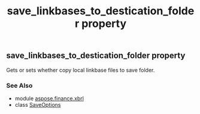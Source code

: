 ﻿---
title: save_linkbases_to_destication_folder property
second_title: Aspose.Finance for Python via .NET API References
description: 
type: docs
weight: 40
url: /python-net/aspose.finance.xbrl/saveoptions/save_linkbases_to_destication_folder/
is_root: false
---

## save_linkbases_to_destication_folder property


Gets or sets whether copy local linkbase files to save folder.

### See Also
* module [aspose.finance.xbrl](../../)
* class [SaveOptions](/finance/python-net/aspose.finance.xbrl/saveoptions)
